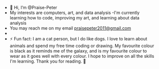 - 👋 Hi, I’m @Praise-Peter
- My interests are computers, art, and data analysis
-I'm currently learning how to code, improving my art, and learning about data analysis
-  You may reach me on my email praisepeter2011@gmail.com
-  
- ⚡ Fun fact: I am a cat person, but I do like dogs. I love to learn about animals and spend my free time coding or drawing. My favourite colour is black as it reminds me of the galaxy, and is my favourite colour to wear as it goes well with every colour. I hope to improve on all the skills I'm learning. Thank you for reading. 💖

<!---
Praise-Peter/Praise-Peter is a ✨ special ✨ repository because its `README.md` (this file) appears on your GitHub profile.
You can click the Preview link to take a look at your changes.
--->
